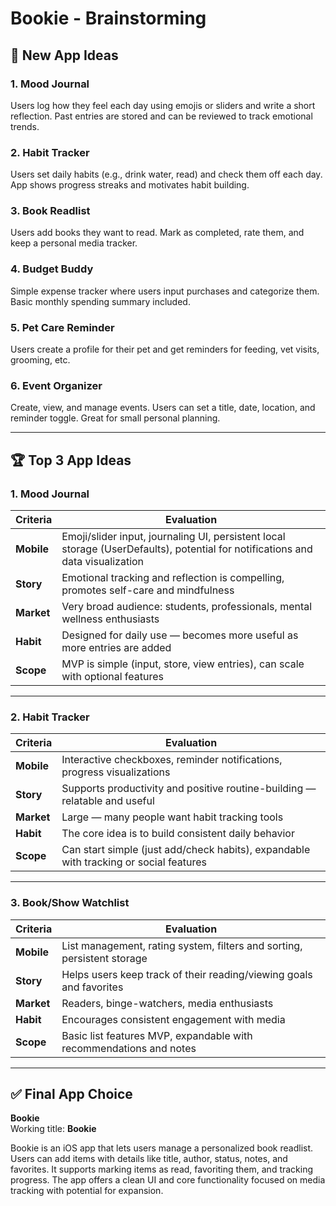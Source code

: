 # Bookie - Brainstorming

## 🧠 New App Ideas

### 1. Mood Journal  
Users log how they feel each day using emojis or sliders and write a short reflection. Past entries are stored and can be reviewed to track emotional trends.

### 2. Habit Tracker  
Users set daily habits (e.g., drink water, read) and check them off each day. App shows progress streaks and motivates habit building.

### 3. Book Readlist  
Users add books they want to read. Mark as completed, rate them, and keep a personal media tracker.

### 4. Budget Buddy  
Simple expense tracker where users input purchases and categorize them. Basic monthly spending summary included.

### 5. Pet Care Reminder  
Users create a profile for their pet and get reminders for feeding, vet visits, grooming, etc.

### 6. Event Organizer
Create, view, and manage events. Users can set a title, date, location, and reminder toggle. Great for small personal planning.

---

## 🏆 Top 3 App Ideas

### 1. Mood Journal

| **Criteria** | **Evaluation** |
|--------------|----------------|
| **Mobile**   | Emoji/slider input, journaling UI, persistent local storage (UserDefaults), potential for notifications and data visualization |
| **Story**    | Emotional tracking and reflection is compelling, promotes self-care and mindfulness |
| **Market**   | Very broad audience: students, professionals, mental wellness enthusiasts |
| **Habit**    | Designed for daily use — becomes more useful as more entries are added |
| **Scope**    | MVP is simple (input, store, view entries), can scale with optional features |

---

### 2. Habit Tracker

| **Criteria** | **Evaluation** |
|--------------|----------------|
| **Mobile**   | Interactive checkboxes, reminder notifications, progress visualizations |
| **Story**    | Supports productivity and positive routine-building — relatable and useful |
| **Market**   | Large — many people want habit tracking tools |
| **Habit**    | The core idea is to build consistent daily behavior |
| **Scope**    | Can start simple (just add/check habits), expandable with tracking or social features |

---

### 3. Book/Show Watchlist

| **Criteria** | **Evaluation** |
|--------------|----------------|
| **Mobile**   | List management, rating system, filters and sorting, persistent storage |
| **Story**    | Helps users keep track of their reading/viewing goals and favorites |
| **Market**   | Readers, binge-watchers, media enthusiasts |
| **Habit**    | Encourages consistent engagement with media |
| **Scope**    | Basic list features MVP, expandable with recommendations and notes |

---

## ✅ Final App Choice

**Bookie**  
Working title: **Bookie**

Bookie is an iOS app that lets users manage a personalized book readlist. Users can add items with details like title, author, status, notes, and favorites. It supports marking items as read, favoriting them, and tracking progress. The app offers a clean UI and core functionality focused on media tracking with potential for expansion.

